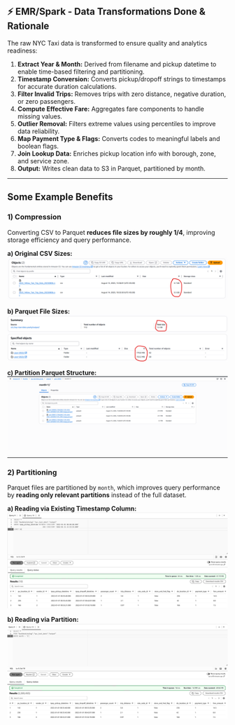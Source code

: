 ## ⚡ EMR/Spark - Data Transformations Done & Rationale

The raw NYC Taxi data is transformed to ensure quality and analytics readiness:

1. **Extract Year & Month:** Derived from filename and pickup datetime to enable time-based filtering and partitioning.  
2. **Timestamp Conversion:** Converts pickup/dropoff strings to timestamps for accurate duration calculations.  
3. **Filter Invalid Trips:** Removes trips with zero distance, negative duration, or zero passengers.  
4. **Compute Effective Fare:** Aggregates fare components to handle missing values.  
5. **Outlier Removal:** Filters extreme values using percentiles to improve data reliability.  
6. **Map Payment Type & Flags:** Converts codes to meaningful labels and boolean flags.  
7. **Join Lookup Data:** Enriches pickup location info with borough, zone, and service zone.  
8. **Output:** Writes clean data to S3 in Parquet, partitioned by month.

---

## Some Example Benefits

### 1) Compression 

Converting CSV to Parquet **reduces file sizes by roughly 1/4**, improving storage efficiency and query performance.

   **a) Original CSV Sizes:**  
   ![Original CSV Sizes](https://github.com/adiman1/yellowcab-data-orchestrator/raw/f5fe7e518bf0b8e9900fc5ad6221bc9fe6d5a65f/media/raw_sizes_csv.png)

   **b) Parquet File Sizes:**  
   ![Parquet Folders Size](https://github.com/adiman1/yellowcab-data-orchestrator/blob/5558b508430bfdac1d8b2d2d56fac6ce78f5b6f6/media/parquet_folders_sizes.png)

   **c) Partition Parquet Structure:**
   ![Partitioned files](https://github.com/adiman1/yellowcab-data-orchestrator/blob/f7d47f4ddf87b8784a833d407103e7a9bebe7a9c/media/parquet_files_in_partition.png)

---

### 2) Partitioning

Parquet files are partitioned by `month`, which improves query performance by **reading only relevant partitions** instead of the full dataset.

  **a) Reading via Existing Timestamp Column:**
  ![Query via Normal Column](https://github.com/adiman1/yellowcab-data-orchestrator/raw/f3826e245e3dd8d85b295ccfc4fd1e0a2b44c5ad/media/raw_query_on_existingcol.PNG)

  **b) Reading via Partition:**
  ![Query via Partition](https://github.com/adiman1/yellowcab-data-orchestrator/raw/f3826e245e3dd8d85b295ccfc4fd1e0a2b44c5ad/media/query_via_partition.PNG)
